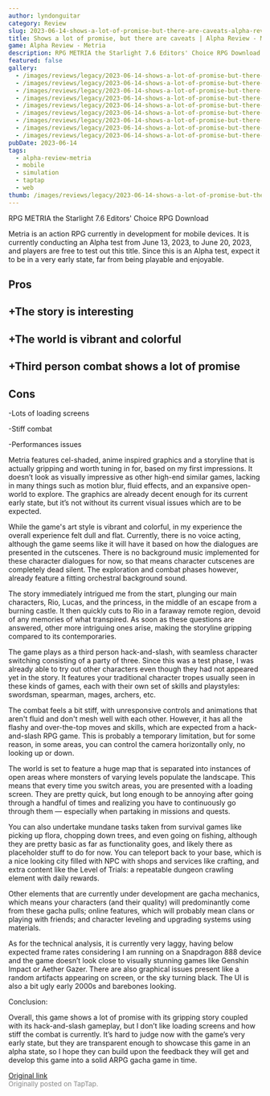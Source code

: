 ```yaml
---
author: lyndonguitar
category: Review
slug: 2023-06-14-shows-a-lot-of-promise-but-there-are-caveats-alpha-review-metria
title: Shows a lot of promise, but there are caveats | Alpha Review - Metria
game: Alpha Review - Metria
description: RPG METRIA the Starlight 7.6 Editors' Choice RPG Download
featured: false
gallery:
  - /images/reviews/legacy/2023-06-14-shows-a-lot-of-promise-but-there-are-caveats--alpha-review---metria-0.avif
  - /images/reviews/legacy/2023-06-14-shows-a-lot-of-promise-but-there-are-caveats--alpha-review---metria-1.avif
  - /images/reviews/legacy/2023-06-14-shows-a-lot-of-promise-but-there-are-caveats--alpha-review---metria-2.avif
  - /images/reviews/legacy/2023-06-14-shows-a-lot-of-promise-but-there-are-caveats--alpha-review---metria-3.avif
  - /images/reviews/legacy/2023-06-14-shows-a-lot-of-promise-but-there-are-caveats--alpha-review---metria-4.avif
  - /images/reviews/legacy/2023-06-14-shows-a-lot-of-promise-but-there-are-caveats--alpha-review---metria-5.avif
  - /images/reviews/legacy/2023-06-14-shows-a-lot-of-promise-but-there-are-caveats--alpha-review---metria-6.avif
  - /images/reviews/legacy/2023-06-14-shows-a-lot-of-promise-but-there-are-caveats--alpha-review---metria-7.avif
  - /images/reviews/legacy/2023-06-14-shows-a-lot-of-promise-but-there-are-caveats--alpha-review---metria-8.avif
pubDate: 2023-06-14
tags:
  - alpha-review-metria
  - mobile
  - simulation
  - taptap
  - web
thumb: /images/reviews/legacy/2023-06-14-shows-a-lot-of-promise-but-there-are-caveats--alpha-review---metria-0.avif
---
```


RPG METRIA the Starlight
7.6
Editors' Choice
RPG
Download

Metria is an action RPG currently in development for mobile devices. It is currently conducting an Alpha test from June 13, 2023, to June 20, 2023, and players are free to test out this title. Since this is an Alpha test, expect it to be in a very early state, far from being playable and enjoyable.




## Pros



## +The story is interesting


## +The world is vibrant and colorful


## +Third person combat shows a lot of promise




## Cons


-Lots of loading screens

-Stiff combat

-Performances issues

Metria features cel-shaded, anime inspired graphics and a storyline that is actually gripping and worth tuning in for, based on my first impressions. It doesn’t look as visually impressive as other high-end similar games, lacking in many things such as motion blur, fluid effects, and an expansive open-world to explore. The graphics are already decent enough for its current early state, but it’s not without its current visual issues which are to be expected.

While the game's art style is vibrant and colorful, in my experience the overall experience felt dull and flat. Currently, there is no voice acting, although the game seems like it will have it based on how the dialogues are presented in the cutscenes. There is no background music implemented for these character dialogues for now, so that means character cutscenes are completely dead silent. The exploration and combat phases however, already feature a fitting orchestral background sound.

The story immediately intrigued me from the start, plunging our main characters, Rio, Lucas, and the princess, in the middle of an escape from a burning castle. It then quickly cuts to Rio in a faraway remote region, devoid of any memories of what transpired. As soon as these questions are answered, other more intriguing ones arise, making the storyline gripping compared to its contemporaries.

The game plays as a third person hack-and-slash, with seamless character switching consisting of a party of three. Since this was a test phase, I was already able to try out other characters even though they had not appeared yet in the story. It features your traditional character tropes usually seen in these kinds of games, each with their own set of skills and playstyles: swordsman, spearman, mages, archers, etc.

The combat feels a bit stiff, with unresponsive controls and animations that aren't fluid and don't mesh well with each other. However, it has all the flashy and over-the-top moves and skills, which are expected from a hack-and-slash RPG game. This is probably a temporary limitation, but for some reason, in some areas, you can control the camera horizontally only, no looking up or down.

The world is set to feature a huge map that is separated into instances of open areas where monsters of varying levels populate the landscape. This means that every time you switch areas, you are presented with a loading screen. They are pretty quick, but long enough to be annoying after going through a handful of times and realizing you have to continuously go through them — especially when partaking in missions and quests.

You can also undertake mundane tasks taken from survival games like picking up flora, chopping down trees, and even going on fishing, although they are pretty basic as far as functionality goes, and likely there as placeholder stuff to do for now. You can teleport back to your base, which is a nice looking city filled with NPC with shops and services like crafting, and extra content like the Level of Trials: a repeatable dungeon crawling element with daily rewards.

Other elements that are currently under development are gacha mechanics, which means your characters (and their quality) will predominantly come from these gacha pulls; online features, which will probably mean clans or playing with friends; and character leveling and upgrading systems using materials.

As for the technical analysis, it is currently very laggy, having below expected frame rates considering I am running on a Snapdragon 888 device and the game doesn’t look close to visually stunning games like Genshin Impact or Aether Gazer. There are also graphical issues present like a random artifacts appearing on screen, or the sky turning black. The UI is also a bit ugly early 2000s and barebones looking.

Conclusion:

Overall, this game shows a lot of promise with its gripping story coupled with its hack-and-slash gameplay, but I don’t like loading screens and how stiff the combat is currently. It’s hard to judge now with the game’s very early state, but they are transparent enough to showcase this game in an alpha state, so I hope they can build upon the feedback they will get and develop this game into a solid ARPG gacha game in time.

[Original link](https://www.taptap.io/post/5814364)<br><span style="font-size: 0.95em; color: #888;">Originally posted on TapTap.</span>
